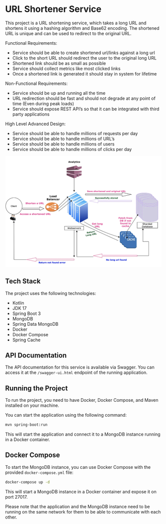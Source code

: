 # URL Shortener Service

This project is a URL shortening service, which takes a long URL and shortens it using a hashing algorithm and Base62 encoding. The shortened URL is unique and can be used to redirect to the original URL.

Functional Requirements:

* Service should be able to create shortened url/links against a long url
* Click to the short URL should redirect the user to the original long URL
* Shortened link should be as small as possible
* Service should collect metrics like most clicked links
* Once a shortened link is generated it should stay in system for lifetime

Non-Functional Requirements:

* Service should be up and running all the time
* URL redirection should be fast and should not degrade at any point of time (Even during peak loads)
* Service should expose REST API’s so that it can be integrated with third party applications


High Level Advanced Design:

* Service should be able to handle millions of requests per day
* Service should be able to handle millions of URL’s
* Service should be able to handle millions of users
* Service should be able to handle millions of clicks per day


![img.png](img.png)

## Tech Stack

The project uses the following technologies:

- Kotlin
- JDK 17
- Spring Boot 3
- MongoDB
- Spring Data MongoDB
- Docker
- Docker Compose
- Spring Cache

## API Documentation

The API documentation for this service is available via Swagger. You can access it at the `/swagger-ui.html` endpoint of the running application.

## Running the Project

To run the project, you need to have Docker, Docker Compose, and Maven installed on your machine.

You can start the application using the following command:

```bash
mvn spring-boot:run
```

This will start the application and connect it to a MongoDB instance running in a Docker container.

## Docker Compose

To start the MongoDB instance, you can use Docker Compose with the provided `docker-compose.yml` file:

```bash
docker-compose up -d
```

This will start a MongoDB instance in a Docker container and expose it on port 27017.

Please note that the application and the MongoDB instance need to be running on the same network for them to be able to communicate with each other.